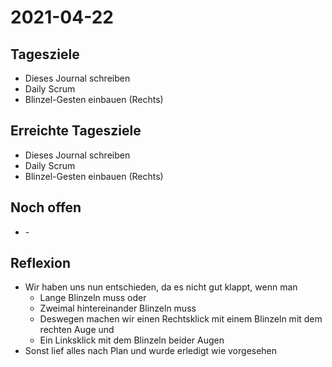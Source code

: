 # 2021-04-22
## Tagesziele
* Dieses Journal schreiben
* Daily Scrum
* Blinzel-Gesten einbauen (Rechts)
## Erreichte Tagesziele
* Dieses Journal schreiben
* Daily Scrum
* Blinzel-Gesten einbauen (Rechts)
## Noch offen
* \-
## Reflexion
* Wir haben uns nun entschieden, da es nicht gut klappt, wenn man
    * Lange Blinzeln muss oder
    * Zweimal hintereinander Blinzeln muss
    * Deswegen machen wir einen Rechtsklick mit einem Blinzeln mit dem rechten Auge und
    * Ein Linksklick mit dem Blinzeln beider Augen
* Sonst lief alles nach Plan und wurde erledigt wie vorgesehen